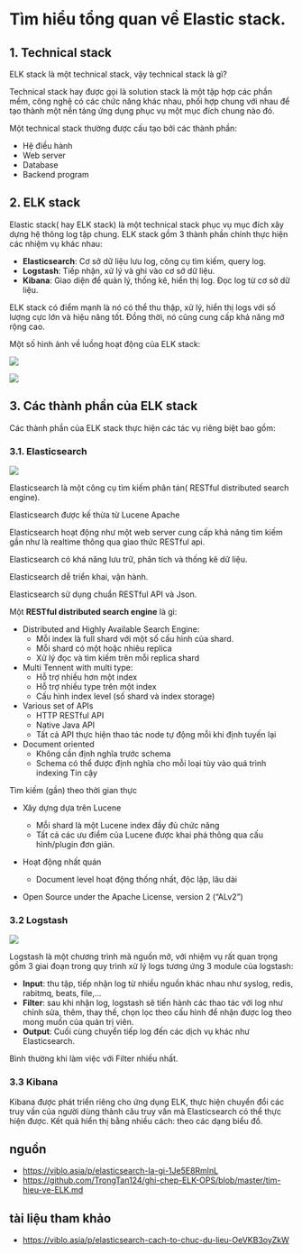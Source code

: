 # Tìm hiểu tổng quan về Elastic stack.





## 1. Technical stack
ELK stack là một technical stack, vậy technical stack là gì?

Technical stack hay được gọi là solution stack là một tập hợp các phần mềm, công nghệ có các chức năng khác nhau, phối hợp chung với nhau để tạo thành một nền tảng ứng dụng phục vụ một mục đích chung nào đó. 

Một technical stack thường được cấu tạo bởi các thành phần:
- Hệ điều hành
- Web server
- Database
- Backend program

## 2. ELK stack

Elastic stack( hay ELK stack) là một technical stack phục vụ mục đích xây dựng hệ thông log tập chung. ELK stack gồm 3 thành phần chính thực hiện các nhiệm vụ khác nhau:
- **Elasticsearch**:  Cơ sở dữ liệu lưu log, công cụ tìm kiếm, query log.
- **Logstash**: Tiếp nhận, xử lý và ghi vào cơ sở dữ liệu.
- **Kibana**: Giao diện để quản lý, thống kê, hiển thị log. Đọc log từ cơ sở dữ liệu.

ELK stack có điểm mạnh là nó có thể thu thập, xử lý, hiển thị logs với số lượng cực lớn và hiệu năng tốt. Đồng thời, nó cũng cung cấp khả năng mở rộng cao.

Một số hình ảnh về luồng hoạt động của ELK stack:

![](https://i.imgur.com/awyP17O.png)

![](https://i.imgur.com/EZUlWib.png)

## 3. Các thành phần của ELK stack
Các thành phần của ELK stack thực hiện các tác vụ riêng biệt bao gồm:

### 3.1. Elasticsearch

![](https://i.imgur.com/P96IPq1.png)

Elasticsearch là một công cụ tìm kiếm phân tán( RESTful distributed search engine).

Elasticsearch được kế thừa từ Lucene Apache

Elasticsearch hoạt động như một web server cung cấp khả năng tìm kiếm gần như là realtime thông qua giao thức RESTful api.

Elasticsearch có khả năng lưu trữ, phân tích và thống kê dữ liệu.

Elasticsearch dễ triển khai, vận hành.

Elasticsearch sử dụng chuẩn RESTful API và Json.

Một **RESTful distributed search engine** là gì:
- Distributed and Highly Available Search Engine:
    - Mỗi index là full shard với một số cấu hình của shard.
    - Mỗi shard có một hoặc nhiêu replica
    - Xử lý đọc và tìm kiếm trên mỗi replica shard
- Multi Tennent with multi type:
    - Hỗ trợ nhiều hơn một index
    - Hỗ trợ nhiều type trên một index
    - Cấu hình index level (số shard và index storage)
- Various set of APIs
    - HTTP RESTful API
    - Native Java API
    - Tất cả API thực hiện thao tác node tự động mỗi khi định tuyến lại
- Document oriented
    - Không cần định nghĩa trước schema
    - Schema có thể được định nghĩa cho mỗi loại tùy vào quá trình indexing
Tin cậy

Tìm kiếm (gần) theo thời gian thực

- Xây dựng dựa trên Lucene
    - Mỗi shard là một Lucene index đầy đủ chức năng
    - Tất cả các ưu điểm của Lucene được khai phá thông qua cấu hình/plugin đơn giản.

- Hoạt động nhất quán
    - Document level hoạt động thống nhất, độc lập, lâu dài
- Open Source under the Apache License, version 2 (“ALv2”)


### 3.2 Logstash

![](https://i.imgur.com/bRRV5A5.png)

Logstash là một chương trình mã nguồn mở, với nhiệm vụ rất quan trọng gồm 3 giai đoạn trong quy trình xử lý logs tương ứng 3 module của logstash:
- **Input**: thu tập, tiếp nhận log từ nhiều nguồn khác nhau như syslog, redis, rabitmq, beats, file,...
- **Filter**: sau khi nhận log, logstash sẽ tiến hành các thao tác với log như chỉnh sửa, thêm, thay thế, chọn lọc  theo cấu hình để nhận được log theo mong muốn của quản trị viên.
- **Output**: Cuối cùng chuyển tiếp log đến các dịch vụ khác như Elasticsearch.

Bình thường khi làm việc với Filter nhiều nhất.

### 3.3 Kibana
Kibana được phát triển riêng cho ứng dụng ELK, thực hiện chuyển đổi các truy vấn của người dùng thành câu truy vấn mà Elasticsearch có thể thực hiện được. Kết quả hiển thị bằng nhiều cách: theo các dạng biểu đồ.






## nguồn 
- https://viblo.asia/p/elasticsearch-la-gi-1Je5E8RmlnL
- https://github.com/TrongTan124/ghi-chep-ELK-OPS/blob/master/tim-hieu-ve-ELK.md

## tài liệu tham khảo 
- https://viblo.asia/p/elasticsearch-cach-to-chuc-du-lieu-OeVKB3oyZkW